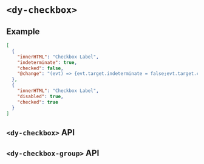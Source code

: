 # `<dy-checkbox>`

## Example

<gbp-example name="dy-checkbox" src="https://jspm.dev/duoyun-ui/elements/checkbox">

```json
[
  {
    "innerHTML": "Checkbox Label",
    "indeterminate": true,
    "checked": false,
    "@change": "(evt) => {evt.target.indeterminate = false;evt.target.checked = evt.detail;}"
  },
  {
    "innerHTML": "Checkbox Label",
    "disabled": true,
    "checked": true
  }
]
```

</gbp-example>

## `<dy-checkbox>` API

<gbp-api name="dy-checkbox" src="/src/elements/checkbox.ts"></gbp-api>

## `<dy-checkbox-group>` API

<gbp-api name="dy-checkbox-group" src="/src/elements/checkbox.ts"></gbp-api>
